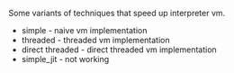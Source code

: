 Some variants of techniques that speed up interpreter vm.

* simple - naive vm implementation
* threaded - threaded vm implementation
* direct threaded - direct threaded vm implementation
* simple_jit - not working
